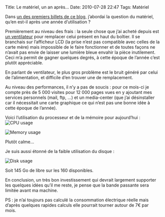 Title: Le matériel, un an après…
Date: 2010-07-28 22:47
Tags: Matériel

Dans [un des premiers billets de ce
blog](|filename|1-ere-etape-le-materiel.md),
j’abordai la question du matériel, qu’en est-il après une année d’utilisation ?

Premièrement au niveau des frais : la seule chose que j’ai acheté depuis est [un
ventilateur](http://www.fractal-design.com/?view=product&category=4&prod=16)
pour remplacer celui présent en haut du boîtier. Il se branchais sur l’afficheur
LCD (la prise n’est pas compatible avec celles de la carte mère) mais impossible
de le faire fonctionner et de toutes façons ne n’avait pas envie de laisser une
lumière bleue envahir la pièce inutilement. Ceci m’a permit de gagner quelques
degrés, à cette époque de l’année c’est plutôt appréciable.

En parlant de ventilateur, le plus gros problème est le bruit généré par celui
de l’alimentation, et difficile d’en trouver une de remplacement.

Au niveau des performances, il n’y a pas de soucis : pour ce mois-ci je compte
près de 5 000 visites pour 12 000 pages vues en y ajoutant mes services
personnels (mail, ftp, …) et un media-center (que j’ai désinstaller car il
nécessitait une carte graphique ce qui n’est pas une bonne idée à cette époque
de l’année).

Voici l’utilisation du processeur et de la mémoire pour aujourd’hui :
![CPU usage](/sites/blog/files/users/user_1/localhostl.png)

![Memory usage](/sites/blog/files/users/user_1/localhnln.png)

Plutôt calme…

Je suis aussi étonné de la faible utilisation du disque :

![Disk usage](/sites/blog/files/users/user_1/localhgyg.png)

Soit 145 Go de libre sur les 160 disponibles.

En conclusion, un très bon investissement qui devrait largement supporter les
quelques idées qu’il me reste, je pense que la bande passante sera limitée avant
ma machine.

PS : je n’ai toujours pas calculé la consommation électrique réelle mais d’après
quelques rapides calculs elle pourrait tourner autour de 7€ par mois.
